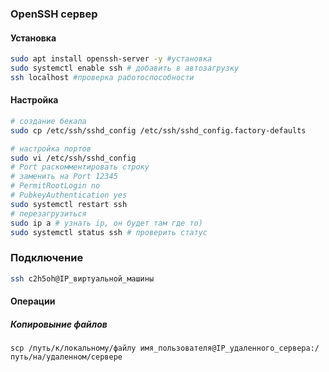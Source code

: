 ### OpenSSH сервер

#### Установка
```sh
sudo apt install openssh-server -y #установка
sudo systemctl enable ssh # добавить в автозагрузку
ssh localhost #проверка работоспособности
```

#### Настройка
```sh
# создание бекапа
sudo cp /etc/ssh/sshd_config /etc/ssh/sshd_config.factory-defaults

# настройка портов
sudo vi /etc/ssh/sshd_config 
# Port раскомментировать строку 
# заменить на Port 12345
# PermitRootLogin no
# PubkeyAuthentication yes
sudo systemctl restart ssh
# перезагрузиться
sudo ip a # узнать ip, он будет там где то)
sudo systemctl status ssh # проверить статус
```

### Подключение
```sh
ssh c2h5oh@IP_виртуальной_машины
```

#### Операции
##### Копировыние файлов
`scp /путь/к/локальному/файлу имя_пользователя@IP_удаленного_сервера:/путь/на/удаленном/сервере` 

